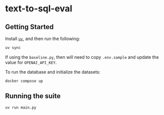 # text-to-sql-eval

## Getting Started

Install [`uv`](https://docs.astral.sh/uv/), and then run the following:

```bash
uv sync
```

If using the `baseline.py`, then will need to copy `.env.sample` and update the
value for `OPENAI_API_KEY`.

To run the database and initialize the datasets:

```
docker compose up
```

## Running the suite

```bash
uv run main.py
```
